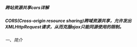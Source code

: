 ##### 跨站资源共享cors详解

##### CORS(Cross-origin resource sharing)跨域资源共享，允许发出XMLHttpRequest请求，从而克服ajax只能同源使用的限制。

###### 一、简介